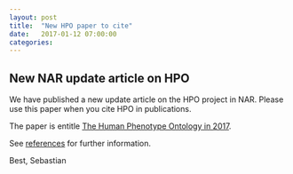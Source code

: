```yaml
---
layout: post
title:  "New HPO paper to cite"
date:   2017-01-12 07:00:00
categories: 
---
```


## New NAR update article on HPO

We have published a new update article on the HPO project in NAR. Please use this paper when you cite HPO in publications.

The paper is entitle [The Human Phenotype Ontology in 2017](http://nar.oxfordjournals.org/content/45/D1/D865).

See [references](/citation.html) for further information.

Best,
Sebastian